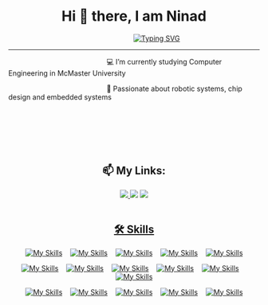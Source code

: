 
###

<h1 align ="center">Hi 👋 there, I am Ninad</h1>



<p align = "center"
   
&nbsp;&nbsp;&nbsp;&nbsp;&nbsp;&nbsp;&nbsp;&nbsp;&nbsp;&nbsp;&nbsp;&nbsp;&nbsp;&nbsp;&nbsp;&nbsp;&nbsp;&nbsp;&nbsp;&nbsp;&nbsp;&nbsp;&nbsp;[![Typing SVG](https://readme-typing-svg.demolab.com/?lines=Welcome+to+my+Github+Profile)](https://ninad4290.github.io/)
   
</p>

---

<p>&nbsp;&nbsp;&nbsp;&nbsp;&nbsp;&nbsp;&nbsp;&nbsp;&nbsp;&nbsp;&nbsp;&nbsp;&nbsp;&nbsp;&nbsp;&nbsp;&nbsp;&nbsp;&nbsp;&nbsp;&nbsp;&nbsp;&nbsp;&nbsp;&nbsp;&nbsp;&nbsp;&nbsp;&nbsp;&nbsp;&nbsp;&nbsp;&nbsp;&nbsp;&nbsp;&nbsp;&nbsp;&nbsp;&nbsp;&nbsp;&nbsp;&nbsp;&nbsp;&nbsp;&nbsp;&nbsp;&nbsp;&nbsp;&nbsp;&nbsp;💻 I’m currently studying Computer Engineering in McMaster University</p>




   <p>&nbsp;&nbsp;&nbsp;&nbsp;&nbsp;&nbsp;&nbsp;&nbsp;&nbsp;&nbsp;&nbsp;&nbsp;&nbsp;&nbsp;&nbsp;&nbsp;&nbsp;&nbsp;&nbsp;&nbsp;&nbsp;&nbsp;&nbsp;&nbsp;&nbsp;&nbsp;&nbsp;&nbsp;&nbsp;&nbsp;&nbsp;&nbsp;&nbsp;&nbsp;&nbsp;&nbsp;&nbsp;&nbsp;&nbsp;&nbsp;&nbsp;&nbsp;&nbsp;&nbsp;&nbsp;&nbsp;&nbsp;&nbsp;&nbsp;&nbsp;💬 Passionate about robotic systems, chip design and embedded systems</p>

<p>&nbsp;&nbsp;&nbsp;&nbsp;&nbsp;&nbsp;&nbsp;&nbsp;&nbsp;&nbsp;&nbsp;&nbsp;&nbsp;&nbsp;&nbsp;&nbsp;&nbsp;&nbsp;&nbsp;&nbsp;&nbsp;&nbsp;&nbsp;&nbsp;&nbsp;&nbsp;&nbsp;&nbsp;&nbsp;&nbsp;&nbsp;&nbsp;&nbsp;&nbsp;&nbsp;&nbsp;&nbsp;&nbsp;&nbsp;&nbsp;&nbsp;&nbsp;&nbsp;&nbsp;&nbsp;&nbsp;&nbsp;&nbsp;&nbsp;&nbsp;
</p>

  
<br>
<br>
<br>

<h2 align = "center">📫 My Links:</h3>
<p align = "center"
   
<a href = "https://www.linkedin.com/in/ninadthakker"><img src="https://img.shields.io/badge/LinkedIn-0077B5?style=for-the-badge&logo=linkedin&logoColor=white"/>
<a href = "mailto:ninadthakker@gmail.com"><img src= "https://img.shields.io/badge/Email_Me-D14836?style=for-the-badge&logo=gmail&logoColor=white"/></a>
<a href = "https://www.notion.so/Hi-I-m-Ninad-Thakker-64af0221695a476eb6cff50913978f3a"><img src="https://img.shields.io/badge/Personal_Portfolio-000000?style=for-the-badge&logo=notion&logoColor=white"/>
------------------------------------------------------------------------------------------------------------------------------------------------------------------------------------------------
<br>
<br>
<h2 align = "center">🛠 Skills</h2>
<p align = "center"
   
[![My Skills](https://skillicons.dev/icons?i=c)](https://www.cprogramming.com/)&nbsp;&nbsp;&nbsp;&nbsp;[![My Skills](https://skillicons.dev/icons?i=cpp)](https://www.cprogramming.com/)&nbsp;&nbsp;&nbsp;&nbsp;[![My Skills](https://skillicons.dev/icons?i=py)](https://www.python.org/)&nbsp;&nbsp;&nbsp;&nbsp;[![My Skills](https://skillicons.dev/icons?i=r)](https://www.r-project.org/)&nbsp;&nbsp;&nbsp;&nbsp;[![My Skills](https://skillicons.dev/icons?i=matlab)](https://www.mathworks.com/products/matlab.html) 

<p align = "center"
   
[![My Skills](https://skillicons.dev/icons?i=git)](https://git-scm.com/)&nbsp;&nbsp;&nbsp;&nbsp;[![My Skills](https://skillicons.dev/icons?i=raspberrypi)](https://www.raspberrypi.org/)&nbsp;&nbsp;&nbsp;&nbsp;[![My Skills](https://skillicons.dev/icons?i=html)](https://html.com/)&nbsp;&nbsp;&nbsp;&nbsp;[![My Skills](https://skillicons.dev/icons?i=js)](https://www.javascript.com/)&nbsp;&nbsp;&nbsp;&nbsp;[![My Skills](https://skillicons.dev/icons?i=css)](https://www.w3.org/Style/CSS/Overview.en.html)&nbsp;&nbsp;&nbsp;&nbsp;[![My Skills](https://skillicons.dev/icons?i=java)](https://www.java.com/en/) 


<p align = "center"
   
[![My Skills](https://skillicons.dev/icons?i=eclipse)](https://www.eclipse.org/ide/)&nbsp;&nbsp;&nbsp;&nbsp;[![My Skills](https://skillicons.dev/icons?i=vscode)](https://code.visualstudio.com/)&nbsp;&nbsp;&nbsp;&nbsp;[![My Skills](https://skillicons.dev/icons?i=linux)](https://git.kernel.org/pub/scm/linux/kernel/git/torvalds/linux.git)&nbsp;&nbsp;&nbsp;&nbsp;[![My Skills](https://skillicons.dev/icons?i=bash)](https://www.gnu.org/software/bash/)&nbsp;&nbsp;&nbsp;&nbsp;[![My Skills](https://skillicons.dev/icons?i=nodejs)](https://nodejs.org/en)

</p>
<br>
<br>

<!--
**ninad4290/ninad4290** is a ✨ _special_ ✨ repository because its `README.md` (this file) appears on your GitHub profile.

Here are some ideas to get you started:

- 🔭 I’m currently working on ...
- 🌱 I’m currently learning ...
- 👯 I’m looking to collaborate on ...
- 🤔 I’m looking for help with ...
- 💬 Ask me about ...
- 📫 How to reach me: ...
-
- ⚡ Fun fact: ...
-->
